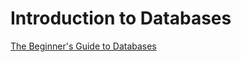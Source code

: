# Introduction to Databases

[The Beginner's Guide to Databases](https://technically.substack.com/p/the-beginners-guide-to-databases)